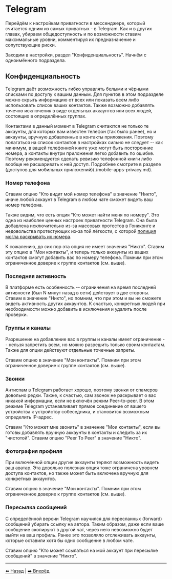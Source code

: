 # Telegram

Перейдём к настройкам приватности в мессенджере, который считается одним из самых приватных - в Telegram. Как и в других главах, убираем общедоступность и по возможности ставим максимальные уровни, комментируя их предназначение и сопутствующие риски.

Заходим в настройки, раздел "Конфиденциальность". Начнём с одноимённого подраздела.

## Конфиденциальность

Telegram даёт возможность гибко управлять белыми и чёрными списками по доступу к вашим данным. Для пунктов в этом подразделе можно скрыть информацию от всех или показать всем либо использовать список ваших контактов. Также возможно добавлять точечно исключения в виде отдельных аккаунтов или всех людей, состоящих в определённых группах.

Контактами в данный момент в Telegram считаются не только те аккаунты, для которых вам известен телефон (так было ранее), но и аккаунты, вручную добавленные в контакты приложения. Поэтому полагаться на список контактов в настройках сильно не следует -- как минимум, в вашей телефонной книге уже могут быть посторонние номера, а контакты внутри приложения легко добавить по ошибке. Поэтому рекомендуется сделать ревизию телефонной книги либо вообще не расшаривать к ней доступ. Подробнее смотрите в разделе (доступов для мобильных приложений)(./mobile-apps-privacy.md). 

### Номер телефона

Ставим опцию "Кто видит мой номер телефона" в значение "Никто", иначе любой аккаунт в Telegram в любом чате сможет видеть ваш номер телефона.

Также видим, что есть опция "Кто может найти меня по номеру". Это одна из наиболее ценных настроек приватности Telegram. Она была добавлена исключительно из-за массовых протестов в Гонкконге и недовольства протестующих из-за той лёгкости, с которой [полиция могла раскрывать их номера](https://habr.com/ru/news/t/464855/).

К сожалению, до сих пор эта опция не имеет значения "Никто". Ставим эту опцию в "Мои контакты", и теперь только аккаунты из ваших контактов смогут добавить вас по номеру телефона. Помним при этом ограниченное доверие к группе контактов (см. выше).

### Последняя активность

В платформе есть особенность -- ограничения на время последней активности (был N минут назад в сети) действует в две стороны. Ставим в значение "Никто", но помним, что при этом и вы не сможете видеть активность других аккаунтов. К счастью, конкретных людей при необходимости можно добавить в исключения и удалить после проверки.

### Группы и каналы

Разрешение на добавление вас в группы и каналы имеет ограничение -- нельзя запретить всем, но можно разрешить только своим контактам. Также для опции действуют отдельные точечные запреты.

Ставим опцию в значение "Мои контакты". Помним при этом ограниченное доверие к группе контактов (см. выше).

### Звонки

Антиспам в Telegram работает хорошо, поэтому звонки от спамеров довольно редки. Также, к счастью, сам звонок не раскрывает о вас никакой информации, если не включён режим Peer-to-peer. В этом режиме Telegram устанавливает прямое соединение от вашего устройства к устройству собеседника, и становится возможным определить IP-адрес.

Ставим "Кто может мне звонить" в значение "Мои контакты", если вы готовы добавлять вручную аккаунты в контакты и следить за их "чистотой".
Ставим опцию "Peer To Peer" в значение "Никто".

### Фотография профиля

При включённой опции другие аккаунты теряют возможность видеть ваш аватар. Эта довольно полезная опция тоже ограничена уровнем доступа контактов, но также может быть включена вручную для конкретных аккаунтов. 

Ставим опцию в значение "Мои контакты". Помним при этом ограниченное доверие к группе контактов (см. выше).

### Пересылка сообщений

С определённой версии Telegram научился для пересланных (forward) сообщений убирать ссылку на автора. Таким образом, даже если ваше сообщение скопируют в другой чат, через него невозможно будет выйти на ваш профиль. Ранее это позволяло отслеживать аккаунты, которые оставили хотя бы одно сообщение в любом чате.

Ставим опцию "Кто может ссылаться на мой аккаунт при пересылке сообщений" в значение "Никто".

---

[⬅️ Назад](./facebook.md) | [➡️ Вперёд](./2fa.md)

